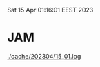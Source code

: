 Sat 15 Apr 01:16:01 EEST 2023
# JAM
<a href='./cache/202304/15_01.log'>./cache/202304/15_01.log</a>
